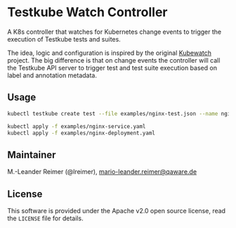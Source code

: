 # Testkube Watch Controller

A K8s controller that watches for Kubernetes change events to trigger the execution of Testkube tests and suites. 

The idea, logic and configuration is inspired by the original
[Kubewatch](https://github.com/robusta-dev/kubewatch) project. The big difference is that
on change events the controller will call the Testkube API server to trigger test and test suite execution based on label and annotation metadata.

## Usage

```bash
kubectl testkube create test --file examples/nginx-test.json --name nginx-curl-test --type "curl/test"

kubectl apply -f examples/nginx-service.yaml
kubectl apply -f examples/nginx-deployment.yaml
```

## Maintainer

M.-Leander Reimer (@lreimer), <mario-leander.reimer@qaware.de>

## License

This software is provided under the Apache v2.0 open source license, read the `LICENSE`
file for details.

